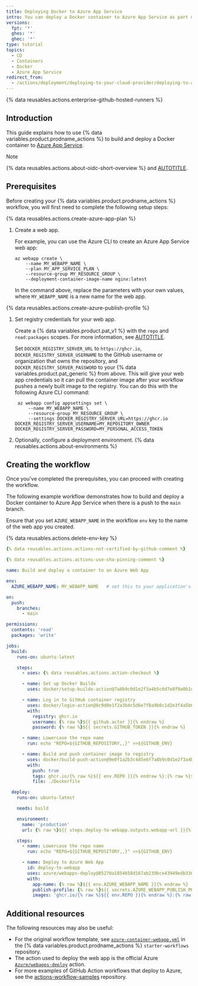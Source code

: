 ```yaml
---
title: Deploying Docker to Azure App Service
intro: You can deploy a Docker container to Azure App Service as part of your continuous deployment (CD) workflows.
versions:
  fpt: '*'
  ghes: '*'
  ghec: '*'
type: tutorial
topics:
  - CD
  - Containers
  - Docker
  - Azure App Service
redirect_from:
  - /actions/deployment/deploying-to-your-cloud-provider/deploying-to-azure/deploying-docker-to-azure-app-service
---
```


{% data reusables.actions.enterprise-github-hosted-runners %}

## Introduction

This guide explains how to use {% data variables.product.prodname_actions %} to build and deploy a Docker container to [Azure App Service](https://azure.microsoft.com/services/app-service/).

> [!NOTE]
> {% data reusables.actions.about-oidc-short-overview %} and [AUTOTITLE](/actions/deployment/security-hardening-your-deployments/configuring-openid-connect-in-azure).

## Prerequisites

Before creating your {% data variables.product.prodname_actions %} workflow, you will first need to complete the following setup steps:

{% data reusables.actions.create-azure-app-plan %}

1. Create a web app.

   For example, you can use the Azure CLI to create an Azure App Service web app:

   ```shell copy
   az webapp create \
       --name MY_WEBAPP_NAME \
       --plan MY_APP_SERVICE_PLAN \
       --resource-group MY_RESOURCE_GROUP \
       --deployment-container-image-name nginx:latest
   ```

   In the command above, replace the parameters with your own values, where `MY_WEBAPP_NAME` is a new name for the web app.

{% data reusables.actions.create-azure-publish-profile %}

1. Set registry credentials for your web app.

   Create a {% data variables.product.pat_v1 %} with the `repo` and `read:packages` scopes. For more information, see [AUTOTITLE](/authentication/keeping-your-account-and-data-secure/creating-a-personal-access-token).

   Set `DOCKER_REGISTRY_SERVER_URL` to `https://ghcr.io`, `DOCKER_REGISTRY_SERVER_USERNAME` to the GitHub username or organization that owns the repository, and `DOCKER_REGISTRY_SERVER_PASSWORD` to your {% data variables.product.pat_generic %} from above. This will give your web app credentials so it can pull the container image after your workflow pushes a newly built image to the registry. You can do this with the following Azure CLI command:

   ```shell
    az webapp config appsettings set \
        --name MY_WEBAPP_NAME \
        --resource-group MY_RESOURCE_GROUP \
        --settings DOCKER_REGISTRY_SERVER_URL=https://ghcr.io DOCKER_REGISTRY_SERVER_USERNAME=MY_REPOSITORY_OWNER DOCKER_REGISTRY_SERVER_PASSWORD=MY_PERSONAL_ACCESS_TOKEN
   ```

1. Optionally, configure a deployment environment. {% data reusables.actions.about-environments %}

## Creating the workflow

Once you've completed the prerequisites, you can proceed with creating the workflow.

The following example workflow demonstrates how to build and deploy a Docker container to Azure App Service when there is a push to the `main` branch.

Ensure that you set `AZURE_WEBAPP_NAME` in the workflow `env` key to the name of the web app you created.

{% data reusables.actions.delete-env-key %}

```yaml copy
{% data reusables.actions.actions-not-certified-by-github-comment %}

{% data reusables.actions.actions-use-sha-pinning-comment %}

name: Build and deploy a container to an Azure Web App

env:
  AZURE_WEBAPP_NAME: MY_WEBAPP_NAME   # set this to your application's name

on:
  push:
    branches:
      - main

permissions:
  contents: 'read'
  packages: 'write'

jobs:
  build:
    runs-on: ubuntu-latest

    steps:
      - uses: {% data reusables.actions.action-checkout %}

      - name: Set up Docker Buildx
        uses: docker/setup-buildx-action@7a8b9c0d1e2f3a4b5c6d7e8f9a0b1c2d3e4f5a6b

      - name: Log in to GitHub container registry
        uses: docker/login-action@8c9d0e1f2a3b4c5d6e7f8a9b0c1d2e3f4a5b6c7d
        with:
          registry: ghcr.io
          username: {% raw %}${{ github.actor }}{% endraw %}
          password: {% raw %}${{ secrets.GITHUB_TOKEN }}{% endraw %}

      - name: Lowercase the repo name
        run: echo "REPO=${GITHUB_REPOSITORY,,}" >>${GITHUB_ENV}

      - name: Build and push container image to registry
        uses: docker/build-push-action@9e0f1a2b3c4d5e6f7a8b9c0d1e2f3a4b5c6d7e8f
        with:
          push: true
          tags: ghcr.io/{% raw %}${{ env.REPO }}{% endraw %}:{% raw %}${{ github.sha }}{% endraw %}
          file: ./Dockerfile

  deploy:
    runs-on: ubuntu-latest

    needs: build

    environment:
      name: 'production'
      url: {% raw %}${{ steps.deploy-to-webapp.outputs.webapp-url }}{% endraw %}

    steps:
      - name: Lowercase the repo name
        run: echo "REPO=${GITHUB_REPOSITORY,,}" >>${GITHUB_ENV}

      - name: Deploy to Azure Web App
        id: deploy-to-webapp
        uses: azure/webapps-deploy@85270a1854658d167ab239bce43949edb336fa7c
        with:
          app-name: {% raw %}${{ env.AZURE_WEBAPP_NAME }}{% endraw %}
          publish-profile: {% raw %}${{ secrets.AZURE_WEBAPP_PUBLISH_PROFILE }}{% endraw %}
          images: 'ghcr.io/{% raw %}${{ env.REPO }}{% endraw %}:{% raw %}${{ github.sha }}{% endraw %}'
```

## Additional resources

The following resources may also be useful:

* For the original workflow template, see [`azure-container-webapp.yml`](https://github.com/actions/starter-workflows/blob/main/deployments/azure-container-webapp.yml) in the {% data variables.product.prodname_actions %} `starter-workflows` repository.
* The action used to deploy the web app is the official Azure [`Azure/webapps-deploy`](https://github.com/Azure/webapps-deploy) action.
* For more examples of GitHub Action workflows that deploy to Azure, see the [actions-workflow-samples](https://github.com/Azure/actions-workflow-samples) repository.
